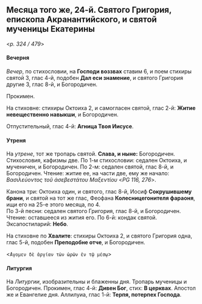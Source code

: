 
## Месяца того же, 24-й. Святого Григория, епископа Акранантийского, и святой мученицы Екатерины

<*p. 324 / 479*>

#### Вечерня

*Вечер*, по стихословии, на **Господи воззвах** ставим 6, и поем стихиры святой 3, глас 4-й, подобен 
**Дал еси знамение**, и святого Григория другие 3, глас 8-й, и Богородичен. 

Прокимен. 

На стиховне: стихиры Октоиха 2, и самогласен святой, глас 2-й: **Житие невещественно навыкши**, 
и Богородичен. 

Отпустительный, глас 4-й: **Агница Твоя Иисусе**. 

#### Утреня

На *утрене*, тот же тропарь святой. **Слава, и ныне:** Богородичен. 
Стихословия, кафизмы две. По 1-м стихословии: седален Октоиха, и мученичен, и Богородичен. 
По 2-м: седален святой, глас 8-й, и Богородичен. 
Чтение: житие ее, на части две, ему же начало: *Βασιλεύοντος τοῦ ἀσεβεστάτου Μαξεντίου* <*PG 116, 276*>. 

Канона три: Октоиха один, и святого, глас 8-й, Иосиф **Сокрушившему брани**, и святой на тот же глас, 
Феофана **Колесницегонителя фараоня**, ищи его на 25-е этого месяца, по 4.  
По 3-й песни: седален святого Григория, глас 8-й, и Богородичен. Чтение: оставшееся из жития его. 
По 6-й: кондак святой. 
Эксапостиларий: **Небо**.

На стиховне по **Хвалите**: стихиры Октоиха 2, и святого Григория одна, глас 5-й, подобен **Преподобне отче**, 
и Богородичен. 

<`̓́Αγομεν δὲ ἀργίαν τῶν ὡρῶν ἐν τῷ μέσῳ`>  

#### Литургия 

На *Литургии*, изобразительны и блаженны дня. Тропарь мученицы и Богородичен. 
Прокимен, глас 4-й: **Дивен Бог**, стих: **В церквах**. 
Апостол же и Евангелие дня. 
Аллилуиа, глас 1-й: **Терпя, потерпех Господа**. 
